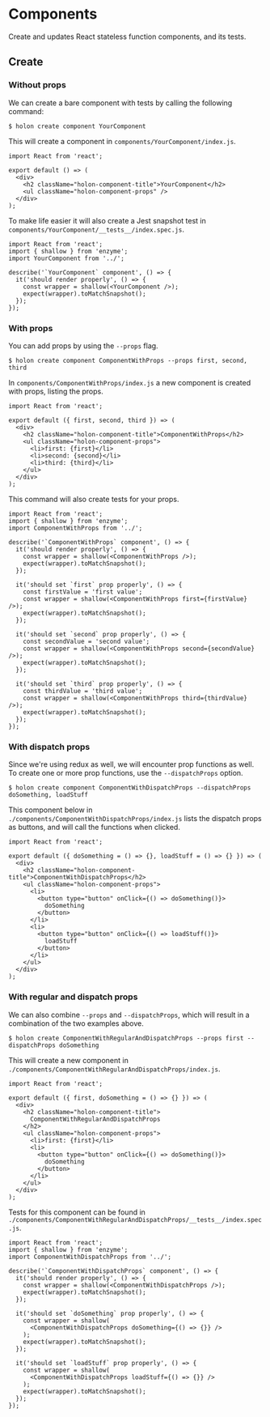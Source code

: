 # Components

Create and updates React stateless function components, and its tests.

## Create

### Without props

We can create a bare component with tests by calling the following command:
```
$ holon create component YourComponent
```

This will create a component in `components/YourComponent/index.js`.

```
import React from 'react';

export default () => (
  <div>
    <h2 className="holon-component-title">YourComponent</h2>
    <ul className="holon-component-props" />
  </div>
);
```

To make life easier it will also create a Jest snapshot test in `components/YourComponent/__tests__/index.spec.js`.

```
import React from 'react';
import { shallow } from 'enzyme';
import YourComponent from '../';

describe('`YourComponent` component', () => {
  it('should render properly', () => {
    const wrapper = shallow(<YourComponent />);
    expect(wrapper).toMatchSnapshot();
  });
});
```

### With props

You can add props by using the `--props` flag.

```
$ holon create component ComponentWithProps --props first, second, third
```

In `components/ComponentWithProps/index.js` a new component is created with props, listing the props.

```
import React from 'react';

export default ({ first, second, third }) => (
  <div>
    <h2 className="holon-component-title">ComponentWithProps</h2>
    <ul className="holon-component-props">
      <li>first: {first}</li>
      <li>second: {second}</li>
      <li>third: {third}</li>
    </ul>
  </div>
);
```

This command will also create tests for your props.

```
import React from 'react';
import { shallow } from 'enzyme';
import ComponentWithProps from '../';

describe('`ComponentWithProps` component', () => {
  it('should render properly', () => {
    const wrapper = shallow(<ComponentWithProps />);
    expect(wrapper).toMatchSnapshot();
  });

  it('should set `first` prop properly', () => {
    const firstValue = 'first value';
    const wrapper = shallow(<ComponentWithProps first={firstValue} />);
    expect(wrapper).toMatchSnapshot();
  });

  it('should set `second` prop properly', () => {
    const secondValue = 'second value';
    const wrapper = shallow(<ComponentWithProps second={secondValue} />);
    expect(wrapper).toMatchSnapshot();
  });

  it('should set `third` prop properly', () => {
    const thirdValue = 'third value';
    const wrapper = shallow(<ComponentWithProps third={thirdValue} />);
    expect(wrapper).toMatchSnapshot();
  });
});
```

### With dispatch props

Since we're using redux as well, we will encounter prop functions as well. To create one or more prop functions, use the `--dispatchProps` option.

```
$ holon create component ComponentWithDispatchProps --dispatchProps doSomething, loadStuff
```

This component below in `./components/ComponentWithDispatchProps/index.js` lists the dispatch props as buttons, and will call the functions when clicked.

```
import React from 'react';

export default ({ doSomething = () => {}, loadStuff = () => {} }) => (
  <div>
    <h2 className="holon-component-title">ComponentWithDispatchProps</h2>
    <ul className="holon-component-props">
      <li>
        <button type="button" onClick={() => doSomething()}>
          doSomething
        </button>
      </li>
      <li>
        <button type="button" onClick={() => loadStuff()}>
          loadStuff
        </button>
      </li>
    </ul>
  </div>
);
```

### With regular and dispatch props

We can also combine `--props` and `--dispatchProps`, which will result in a combination of the two examples above.

```
$ holon create ComponentWithRegularAndDispatchProps --props first --dispatchProps doSomething
```

This will create a new component in `./components/ComponentWithRegularAndDispatchProps/index.js`.

```
import React from 'react';

export default ({ first, doSomething = () => {} }) => (
  <div>
    <h2 className="holon-component-title">
      ComponentWithRegularAndDispatchProps
    </h2>
    <ul className="holon-component-props">
      <li>first: {first}</li>
      <li>
        <button type="button" onClick={() => doSomething()}>
          doSomething
        </button>
      </li>
    </ul>
  </div>
);
```

Tests for this component can be found in `./components/ComponentWithRegularAndDispatchProps/__tests__/index.spec.js`.

```
import React from 'react';
import { shallow } from 'enzyme';
import ComponentWithDispatchProps from '../';

describe('`ComponentWithDispatchProps` component', () => {
  it('should render properly', () => {
    const wrapper = shallow(<ComponentWithDispatchProps />);
    expect(wrapper).toMatchSnapshot();
  });

  it('should set `doSomething` prop properly', () => {
    const wrapper = shallow(
      <ComponentWithDispatchProps doSomething={() => {}} />
    );
    expect(wrapper).toMatchSnapshot();
  });

  it('should set `loadStuff` prop properly', () => {
    const wrapper = shallow(
      <ComponentWithDispatchProps loadStuff={() => {}} />
    );
    expect(wrapper).toMatchSnapshot();
  });
});

```
